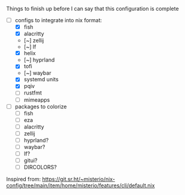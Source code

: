 Things to finish up before I can say that this configuration is complete

- [ ] configs to integrate into nix format:
  - [x] fish
  - [x] alacritty
  - [~] zellij
  - [~] lf
  - [x] helix
  - [~] hyprland
  - [x] tofi
  - [~] waybar
  - [x] systemd units
  - [x] pqiv
  - [ ] rustfmt
  - [ ] mimeapps
- [ ] packages to colorize
  - [ ] fish
  - [ ] eza
  - [ ] alacritty
  - [ ] zellij
  - [ ] hyprland?
  - [ ] waybar?
  - [ ] lf?
  - [ ] gitui?
  - [ ] DIRCOLORS?

Inspired from: https://git.sr.ht/~misterio/nix-config/tree/main/item/home/misterio/features/cli/default.nix
